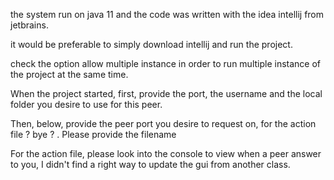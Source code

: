the system run on java 11 and the code was written with the idea intellij from jetbrains.

it would be preferable to simply download intellij and run the project.

check the option allow multiple instance in order to run multiple instance of the project at the same time.

When the project started, first, provide the port, the username and the local folder you desire to use for this peer.

Then, below, provide the peer port you desire to request on, for the action file ? bye ? . Please provide the filename

For the action file, please look into the console to view when a peer answer to you, I didn't find a right way to update the gui from another class.